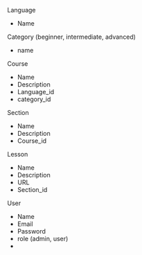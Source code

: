 Language

- Name

Category (beginner, intermediate, advanced)

- name

Course

- Name
- Description
- Language_id
- category_id

Section

- Name
- Description
- Course_id

Lesson

- Name
- Description
- URL
- Section_id

User

- Name
- Email
- Password
- role (admin, user)
-
